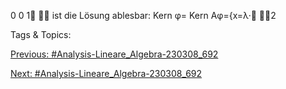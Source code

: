 0 0 1

ist die Lösung ablesbar:
Kern φ= Kern Aφ={x=λ·
2

   Tags & Topics:
   

[Previous: #Analysis-Lineare_Algebra-230308_692](Analysis-Lineare_Algebra-230308_692.md)

[Next: #Analysis-Lineare_Algebra-230308_692](Analysis-Lineare_Algebra-230308_692.md)
